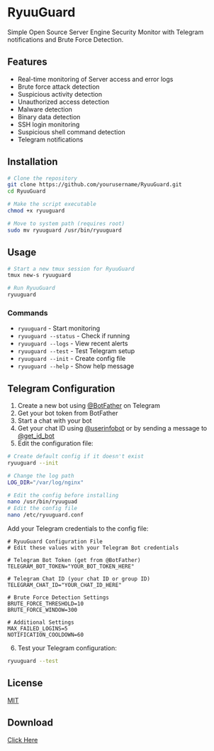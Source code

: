 # RyuuGuard

Simple Open Source Server Engine Security Monitor with Telegram notifications and Brute Force Detection.

## Features

- Real-time monitoring of Server access and error logs
- Brute force attack detection
- Suspicious activity detection
- Unauthorized access detection
- Malware detection
- Binary data detection
- SSH login monitoring
- Suspicious shell command detection
- Telegram notifications

## Installation

```bash
# Clone the repository
git clone https://github.com/yourusername/RyuuGuard.git
cd RyuuGuard

# Make the script executable
chmod +x ryuuguard

# Move to system path (requires root)
sudo mv ryuuguard /usr/bin/ryuuguard
```

## Usage

```bash
# Start a new tmux session for RyuuGuard
tmux new-s ryuuguard

# Run RyuuGuard
ryuuguard
```

### Commands

- `ryuuguard` - Start monitoring
- `ryuuguard --status` - Check if running
- `ryuuguard --logs` - View recent alerts
- `ryuuguard --test` - Test Telegram setup
- `ryuuguard --init` - Create config file
- `ryuuguard --help` - Show help message

## Telegram Configuration

1. Create a new bot using [@BotFather](https://t.me/BotFather) on Telegram
2. Get your bot token from BotFather
3. Start a chat with your bot
4. Get your chat ID using [@userinfobot](https://t.me/userinfobot) or by sending a message to [@get_id_bot](https://t.me/get_id_bot)
5. Edit the configuration file:

```bash
# Create default config if it doesn't exist
ryuuguard --init
```

```bash
# Change the log path
LOG_DIR="/var/log/nginx"
```

```bash
# Edit the config before installing
nano /usr/bin/ryuuguad
# Edit the config file
nano /etc/ryuuguard.conf
```

Add your Telegram credentials to the config file:

```
# RyuuGuard Configuration File
# Edit these values with your Telegram Bot credentials

# Telegram Bot Token (get from @BotFather)
TELEGRAM_BOT_TOKEN="YOUR_BOT_TOKEN_HERE"

# Telegram Chat ID (your chat ID or group ID)
TELEGRAM_CHAT_ID="YOUR_CHAT_ID_HERE"

# Brute Force Detection Settings
BRUTE_FORCE_THRESHOLD=10
BRUTE_FORCE_WINDOW=300

# Additional Settings
MAX_FAILED_LOGINS=5
NOTIFICATION_COOLDOWN=60
```

6. Test your Telegram configuration:

```bash
ryuuguard --test
```

## License

[MIT](LICENSE)

## Download
<a href="https://github.com/frostyxsec/RyuuGuard/releases/tag/release">Click Here</a>
